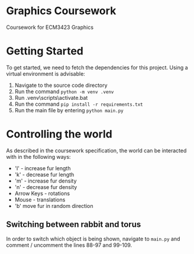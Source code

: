 # Graphics Coursework

Coursework for ECM3423 Graphics

# Getting Started

To get started, we need to fetch the dependencies for this project. Using a virtual environment is advisable:

1.  Navigate to the source code directory
2.  Run the command `python -m venv .venv`
3.  Run .venv\scripts\activate.bat
4.  Run the command `pip install -r requirements.txt`
5.  Run the main file by entering `python main.py`

# Controlling the world

As described in the coursework specification, the world can be interacted with in the following ways:

- 'l' - increase fur length
- 'k' - decrease fur length
- 'm' - increase fur density
- 'n' - decrease fur density
- Arrow Keys - rotations
- Mouse - translations
- 'b' move fur in random direction

## Switching between rabbit and torus

In order to switch which object is being shown, navigate to `main.py` and comment / uncomment the lines 88-97 and 99-109.
